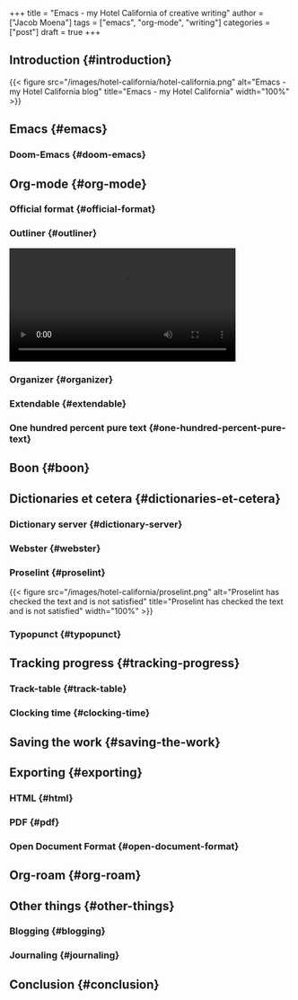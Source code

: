 +++
title = "Emacs - my Hotel California of creative writing"
author = ["Jacob Moena"]
tags = ["emacs", "org-mode", "writing"]
categories = ["post"]
draft = true
+++

## Introduction {#introduction}

{{< figure src="/images/hotel-california/hotel-california.png" alt="Emacs - my Hotel California blog" title="Emacs - my Hotel California" width="100%" >}}


## Emacs {#emacs}


### Doom-Emacs {#doom-emacs}


## Org-mode {#org-mode}


### Official format {#official-format}


### Outliner {#outliner}

<video alt="Org-mode is an outliner" title="Org-mode is an outliner" width="80%" controls><source src="/videos/hotel-california/outliner.mp4" type="video/mp4">
Your browser does not support the video tag.</video>


### Organizer {#organizer}


### Extendable {#extendable}


### One hundred percent pure text {#one-hundred-percent-pure-text}


## Boon {#boon}


## Dictionaries et cetera {#dictionaries-et-cetera}


### Dictionary server {#dictionary-server}


### Webster {#webster}


### Proselint {#proselint}

{{< figure src="/images/hotel-california/proselint.png" alt="Proselint has checked the text and is not satisfied" title="Proselint has checked the text and is not satisfied" width="100%" >}}


### Typopunct {#typopunct}


## Tracking progress {#tracking-progress}


### Track-table {#track-table}


### Clocking time {#clocking-time}


## Saving the work {#saving-the-work}


## Exporting {#exporting}


### HTML {#html}


### PDF {#pdf}


### Open Document Format {#open-document-format}


## Org-roam {#org-roam}


## Other things {#other-things}


### Blogging {#blogging}


### Journaling {#journaling}


## Conclusion {#conclusion}
